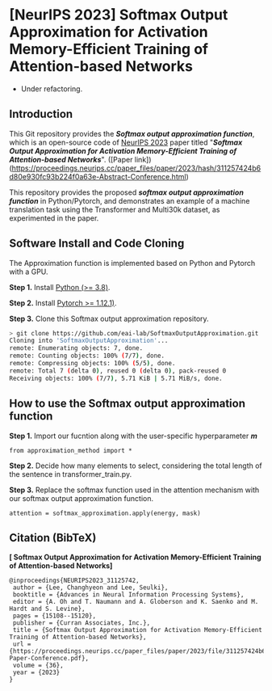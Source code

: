 # [NeurIPS 2023] Softmax Output Approximation for Activation Memory-Efficient Training of Attention-based Networks

* Under refactoring.

## Introduction
This Git repository provides the ***Softmax output approximation function***, which is an open-source code of [NeurIPS 2023](https://neurips.cc/Conferences/2023) paper titled "***Softmax Output Approximation for Activation Memory-Efficient Training of Attention-based Networks***". ([Paper link])(https://proceedings.neurips.cc/paper_files/paper/2023/hash/311257424b6d80e930fc93b224f0a63e-Abstract-Conference.html)

This repository provides the proposed ***softmax output approximation function*** in Python/Pytorch, and demonstrates an example of a machine translation task using the Transformer and Multi30k dataset, as experimented in the paper.

## Software Install and Code Cloning
The Approximation function is implemented based on Python and Pytorch with a GPU. 

**Step 1.** Install [Python (>= 3.8)](https://www.python.org/downloads/).

**Step 2.** Install [Pytorch >= 1.12.1)](https://www.pytorch.org/).

**Step 3.** Clone this Softmax output approximation repository.
```sh
> git clone https://github.com/eai-lab/SoftmaxOutputApproximation.git
Cloning into 'SoftmaxOutputApproximation'...
remote: Enumerating objects: 7, done.
remote: Counting objects: 100% (7/7), done.
remote: Compressing objects: 100% (5/5), done.
remote: Total 7 (delta 0), reused 0 (delta 0), pack-reused 0
Receiving objects: 100% (7/7), 5.71 KiB | 5.71 MiB/s, done.
```

## How to use the Softmax output approximation function
**Step 1.** Import our fucntion along with the user-specific hyperparameter ***m***
```
from approximation_method import *
```
**Step 2.** Decide how many elements to select, considering the total length of the sentence in transformer_train.py.

**Step 3.** Replace the softmax function used in the attention mechanism with our softmax output approximation function.
```
attention = softmax_approximation.apply(energy, mask)
```

## Citation (BibTeX)
**[ Softmax Output Approximation for Activation Memory-Efficient Training of Attention-based Networks]**
```
@inproceedings{NEURIPS2023_31125742,
 author = {Lee, Changhyeon and Lee, Seulki},
 booktitle = {Advances in Neural Information Processing Systems},
 editor = {A. Oh and T. Naumann and A. Globerson and K. Saenko and M. Hardt and S. Levine},
 pages = {15108--15120},
 publisher = {Curran Associates, Inc.},
 title = {Softmax Output Approximation for Activation Memory-Efficient Training of Attention-based Networks},
 url = {https://proceedings.neurips.cc/paper_files/paper/2023/file/311257424b6d80e930fc93b224f0a63e-Paper-Conference.pdf},
 volume = {36},
 year = {2023}
}
```

